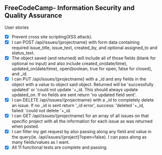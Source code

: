 **FreeCodeCamp**- Information Security and Quality Assurance
------

User stories

- [x] Prevent cross site scripting(XSS attack).
- [x] I can POST /api/issues/{projectname} with form data containing required issue_title, issue_text, created_by, and optional assigned_to and status_text.
- [x] The object saved (and returned) will include all of those fields (blank for optional no input) and also include created_on(date/time), updated_on(date/time), open(boolean, true for open, false for closed), and _id.
- [x] I can PUT /api/issues/{projectname} with a _id and any fields in the object with a value to object said object. Returned will be 'successfully updated' or 'could not update '+_id. This should always update updated_on. If no fields are sent return 'no updated field sent'.
- [x] I can DELETE /api/issues/{projectname} with a _id to completely delete an issue. If no _id is sent return '_id error', success: 'deleted '+_id, failed: 'could not delete '+_id.
- [x] I can GET /api/issues/{projectname} for an array of all issues on that specific project with all the information for each issue as was returned when posted.
- [x] I can filter my get request by also passing along any field and value in the query(ie. /api/issues/{project}?open=false). I can pass along as many fields/values as I want.
- [x] All 11 functional tests are complete and passing.